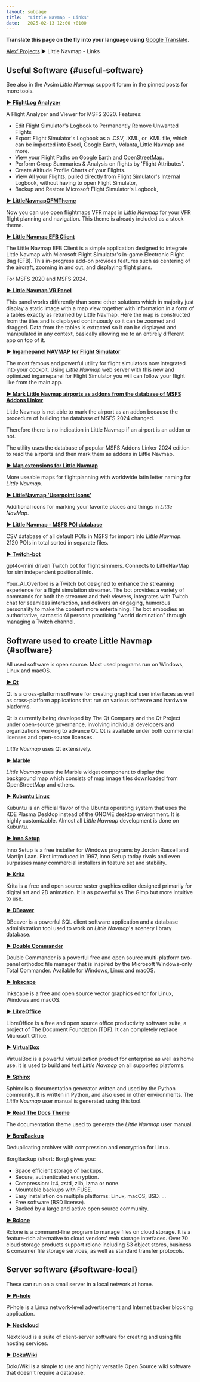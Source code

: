 ```yaml
---
layout: subpage
title:  "Little Navmap - Links"
date:   2025-02-13 12:00 +0100
---
```


**Translate this page on the fly into your language using** [Google Translate](https://translate.google.com/translate?sl=en&u=https%3A%2F%2Falbar965.github.io%2Flinks.html).

[Alex’ Projects](index.html) ► Little Navmap - Links

## Useful Software {#useful-software}

See also in the Avsim *Little Navmap* support forum in the pinned posts for more tools.

[**► FlightLog Analyzer**](https://flightloganalyzer.com/)

A Flight Analyzer and Viewer for MSFS 2020. Features:

* Edit Flight Simulator's Logbook to Permanently Remove Unwanted Flights
* Export Flight Simulator's Logbook as a .CSV, .XML, or .KML file, which can be imported into Excel, Google Earth, Volanta, Little Navmap and more.
* View your Flight Paths on Google Earth and OpenStreetMap.
* Perform Group Summaries & Analysis on flights by 'Flight Attributes'.
* Create Altitude Profile Charts of your Flights.
* View All your Flights, pulled directly from Flight Simulator's Internal Logbook, without having to open Flight Simulator,
* Backup and Restore Microsoft Flight Simulator's Logbook,

[**► LittleNavmapOFMTheme**](https://github.com/AmbitiousPilots/LittleNavmapOFMTheme)

Now you can use open flightmaps VFR maps in *Little Navmap* for your VFR flight planning and navigation. This theme is already included as a stock theme.

[**► Little Navmap EFB Client**](https://flightsim.to/file/85446/little-navmap-efb-client)

The Little Navmap EFB Client is a simple application designed to integrate Little Navmap with Microsoft Flight Simulator's in-game Electronic Flight Bag (EFB). This in-progress add-on provides features such as centering of the aircraft, zooming in and out, and displaying flight plans.

For MSFS 2020 and MSFS 2024.

[**► Little Navmap VR Panel**](https://flightsim.to/file/43086/little-navmap-vr-panel)

This panel works differently than some other solutions which in majority just display a static image with a map view together with information in a form of a tables exactly as returned by Little Navmap. Here the map is constructed from the tiles and is displayed continuously so it can be zoomed and dragged. Data from the tables is extracted so it can be displayed and manipulated in any context, basically allowing me to an entirely different app on top of it.

[**► Ingamepanel NAVMAP for Flight Simulator**](https://flightsimulator.me/simulators/flight-simulator/panels/105-ingamepanel-navmap-for-flight-simulator)

The most famous and powerful utility for flight simulators now integrated into your cockpit.
Using *Little Navmap* web server with this new and optimized ingamepanel for Flight Simulator you will can follow your flight like from the main app.

[**► Mark Little Navmap airports as addons from the database of MSFS Addons Linker**](https://flightsim.to/file/88630/altolnm-mark-little-navmap-airports-as-addons-from-the-database-of-msfs-addons-linker)

Little Navmap is not able to mark the airport as an addon because the procedure of building the database of MSFS 2024 changed.

Therefore there is no indication in Little Navmap if an airport is an addon or not.

The utility uses the database of popular MSFS Addons Linker 2024 edition to read the airports and then mark them as addons in Little Navmap.

[**► Map extensions for Little Navmap**](https://flightsim.to/file/6411/map-extensions-for-little-navmap-lnm)

More useable maps for flightplanning with worldwide latin letter naming for *Little Navmap*.

[**► LittleNavmap 'Userpoint Icons'**](https://flightsim.to/file/23181/littlenavmap-userpoint-icons)

Additional icons for marking your favorite places and things in *Little NavMap*.

[**► Little Navmap - MSFS POI database**](https://flightsim.to/file/81114/littlenavmap-msfs-poi-s)

CSV database of all default POIs in MSFS for import into *Little Navmap*. 2120 POIs in total sorted in separate files.

[**► Twitch-bot**](https://github.com/Matt-Cummins/Twitch-Flight-Simulation-Bot)

gpt4o-mini driven Twitch bot for flight simmers. Connects to LittleNavMap for sim independent positional info.

Your_AI_Overlord is a Twitch bot designed to enhance the streaming experience for a flight simulation streamer. The bot provides a variety of commands for both the streamer and their viewers, integrates with Twitch chat for seamless interaction, and delivers an engaging, humorous personality to make the content more entertaining. The bot embodies an authoritative, sarcastic AI persona practicing "world domination" through managing a Twitch channel.

## Software used to create Little Navmap {#software}

All used software is open source. Most used programs run on Windows, Linux and macOS.

[**► Qt**](https://https://www.qt.io/)

Qt is a cross-platform software for creating graphical user interfaces as well as cross-platform applications that run on various software and hardware platforms.

Qt is currently being developed by The Qt Company and the Qt Project under open-source governance, involving individual developers and organizations working to advance Qt. Qt is available under both commercial licenses and open-source licenses.

*Little Navmap* uses Qt extensively.

[**► Marble**](https://marble.kde.org/)

*Little Navmap* uses the Marble widget component to display the background map which consists of map image tiles downloaded from OpenStreetMap and others.

[**► Kubuntu Linux**](https://kubuntu.org/)

Kubuntu is an official flavor of the Ubuntu operating system that uses the KDE Plasma Desktop
instead of the GNOME desktop environment. It is highly customizable. Almost all *Little Navmap* development is done on Kubuntu.

[**► Inno Setup**](https://jrsoftware.org/isinfo.php)

Inno Setup is a free installer for Windows programs by Jordan Russell and Martijn Laan. First introduced in 1997, Inno Setup today rivals and even surpasses many commercial installers in feature set and stability.

[**► Krita**](https://krita.org/)

Krita is a free and open source raster graphics editor designed primarily for digital art and 2D
animation. It is as powerful as The Gimp but more intuitive to use.

[**► DBeaver**](https://dbeaver.io/)

DBeaver is a powerful SQL client software application and a database administration tool used to
work on *Little Navmap*'s scenery library database.

[**► Double Commander**](https://doublecmd.sourceforge.io/)

Double Commander is a powerful free and open source multi-platform two-panel orthodox file manager that is
inspired by the Microsoft Windows-only Total Commander. Available for Windows, Linux and macOS.

[**► Inkscape**](https://inkscape.org/)

Inkscape is a free and open source vector graphics editor for Linux, Windows and macOS.

[**► LibreOffice**](https://www.libreoffice.org/)

LibreOffice is a free and open source office productivity software suite, a project of The Document
Foundation (TDF). It can completely replace Microsoft Office.

[**► VirtualBox**](https://www.virtualbox.org/)

VirtualBox is a powerful virtualization product for enterprise as well as home use. it is used to
build and test *Little Navmap* on all supported platforms.

[**► Sphinx**](https://www.sphinx-doc.org)

Sphinx is a documentation generator written and used by the Python community.
It is written in Python, and also used in other environments.
The *Little Navmap* user manual is generated using this tool.

[**► Read The Docs Theme**](https://github.com/rtfd/sphinx_rtd_theme/)

The documentation theme used to generate the *Little Navmap* user manual.

[**► BorgBackup**](https://www.borgbackup.org/)

Deduplicating archiver with compression and encryption for Linux.

BorgBackup (short: Borg) gives you:

- Space efficient storage of backups.
- Secure, authenticated encryption.
- Compression: lz4, zstd, zlib, lzma or none.
- Mountable backups with FUSE.
- Easy installation on multiple platforms: Linux, macOS, BSD, ...
- Free software (BSD license).
- Backed by a large and active open source community.

[**► Rclone**](https://rclone.org/)

Rclone is a command-line program to manage files on cloud storage. It is a feature-rich alternative to cloud vendors'
web storage interfaces. Over 70 cloud storage products support rclone including S3 object stores, business & consumer
file storage services, as well as standard transfer protocols.

## Server software {#software-local}

These can run on a small server in a local network at home.

[**► Pi-hole**](https://pi-hole.net/)

Pi-hole is a Linux network-level advertisement and Internet tracker blocking application.

[**► Nextcloud**](https://nextcloud.com/)

Nextcloud is a suite of client-server software for creating and using file hosting services.

[**► DokuWiki**](https://www.dokuwiki.org)

DokuWiki is a simple to use and highly versatile Open Source wiki software that doesn't require a database.

